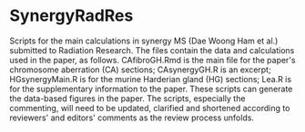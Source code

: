# SynergyRadRes
Scripts for the main calculations in synergy MS (Dae Woong Ham et al.) submitted to Radiation Research.
The files contain the data and calculations used in the paper, as follows.  CAfibroGH.Rmd is the main file for the paper's chromosome aberration (CA) sections; CAsynergyGH.R is an excerpt; HGsynergyMain.R is for the murine Harderian gland (HG) sections; Lea.R is for the supplementary information to the paper. 
These scripts can generate the data-based figures in the paper. 
The scripts, especially the commenting, will need to be updated, clarified and shortened according to reviewers' and editors' comments as the review process unfolds.
